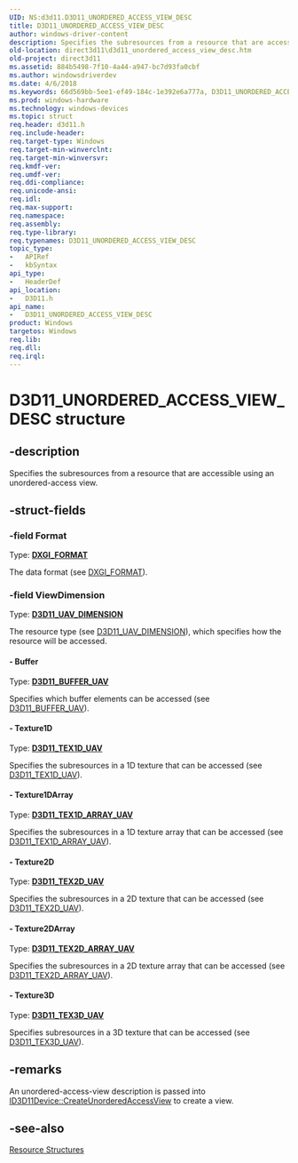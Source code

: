 ```yaml
---
UID: NS:d3d11.D3D11_UNORDERED_ACCESS_VIEW_DESC
title: D3D11_UNORDERED_ACCESS_VIEW_DESC
author: windows-driver-content
description: Specifies the subresources from a resource that are accessible using an unordered-access view.
old-location: direct3d11\d3d11_unordered_access_view_desc.htm
old-project: direct3d11
ms.assetid: 884b5498-7f10-4a44-a947-bc7d93fa0cbf
ms.author: windowsdriverdev
ms.date: 4/6/2018
ms.keywords: 66d569bb-5ee1-ef49-184c-1e392e6a777a, D3D11_UNORDERED_ACCESS_VIEW_DESC, D3D11_UNORDERED_ACCESS_VIEW_DESC structure [Direct3D 11], d3d11/D3D11_UNORDERED_ACCESS_VIEW_DESC, direct3d11.d3d11_unordered_access_view_desc
ms.prod: windows-hardware
ms.technology: windows-devices
ms.topic: struct
req.header: d3d11.h
req.include-header: 
req.target-type: Windows
req.target-min-winverclnt: 
req.target-min-winversvr: 
req.kmdf-ver: 
req.umdf-ver: 
req.ddi-compliance: 
req.unicode-ansi: 
req.idl: 
req.max-support: 
req.namespace: 
req.assembly: 
req.type-library: 
req.typenames: D3D11_UNORDERED_ACCESS_VIEW_DESC
topic_type:
-	APIRef
-	kbSyntax
api_type:
-	HeaderDef
api_location:
-	D3D11.h
api_name:
-	D3D11_UNORDERED_ACCESS_VIEW_DESC
product: Windows
targetos: Windows
req.lib: 
req.dll: 
req.irql: 
---
```


# D3D11_UNORDERED_ACCESS_VIEW_DESC structure


## -description


Specifies the subresources from a resource that are accessible using an unordered-access view.


## -struct-fields




### -field Format

Type: <b><a href="https://msdn.microsoft.com/dce61bc4-4ed5-4e64-84e8-6db88025e5c2">DXGI_FORMAT</a></b>

The data format (see <a href="https://msdn.microsoft.com/dce61bc4-4ed5-4e64-84e8-6db88025e5c2">DXGI_FORMAT</a>).


### -field ViewDimension

Type: <b><a href="https://msdn.microsoft.com/c9a2bcd1-9cfb-4cac-87eb-4747af745fdd">D3D11_UAV_DIMENSION</a></b>

The resource type (see <a href="https://msdn.microsoft.com/c9a2bcd1-9cfb-4cac-87eb-4747af745fdd">D3D11_UAV_DIMENSION</a>), which specifies how the resource will be accessed.


#### - Buffer

Type: <b><a href="https://msdn.microsoft.com/8dcd2281-1875-474e-8c86-a6920ab2b515">D3D11_BUFFER_UAV</a></b>

Specifies which buffer elements can be accessed (see <a href="https://msdn.microsoft.com/8dcd2281-1875-474e-8c86-a6920ab2b515">D3D11_BUFFER_UAV</a>).


#### - Texture1D

Type: <b><a href="https://msdn.microsoft.com/946047de-2b29-4f58-999d-4d4eaa27bb2c">D3D11_TEX1D_UAV</a></b>

Specifies the subresources in a 1D texture that can be accessed (see <a href="https://msdn.microsoft.com/946047de-2b29-4f58-999d-4d4eaa27bb2c">D3D11_TEX1D_UAV</a>).


#### - Texture1DArray

Type: <b><a href="https://msdn.microsoft.com/8a637d5f-b9cb-486b-8f43-4925cee9ccf7">D3D11_TEX1D_ARRAY_UAV</a></b>

Specifies the subresources in a 1D texture array that can be accessed (see <a href="https://msdn.microsoft.com/8a637d5f-b9cb-486b-8f43-4925cee9ccf7">D3D11_TEX1D_ARRAY_UAV</a>).


#### - Texture2D

Type: <b><a href="https://msdn.microsoft.com/2b090290-5250-4c92-9e1d-5e8a33dc2c4d">D3D11_TEX2D_UAV</a></b>

Specifies the subresources in a 2D texture that can be accessed (see <a href="https://msdn.microsoft.com/2b090290-5250-4c92-9e1d-5e8a33dc2c4d">D3D11_TEX2D_UAV</a>).


#### - Texture2DArray

Type: <b><a href="https://msdn.microsoft.com/94f47a6c-538e-484d-ac7d-b6b6a3080370">D3D11_TEX2D_ARRAY_UAV</a></b>

Specifies the subresources in a 2D texture array that can be accessed (see <a href="https://msdn.microsoft.com/94f47a6c-538e-484d-ac7d-b6b6a3080370">D3D11_TEX2D_ARRAY_UAV</a>).


#### - Texture3D

Type: <b><a href="https://msdn.microsoft.com/5668c7be-73d1-4407-ace6-8970d723fc44">D3D11_TEX3D_UAV</a></b>

Specifies subresources in a 3D texture that can be accessed (see <a href="https://msdn.microsoft.com/5668c7be-73d1-4407-ace6-8970d723fc44">D3D11_TEX3D_UAV</a>).


## -remarks



An unordered-access-view description is passed into <a href="https://msdn.microsoft.com/85b85114-4e3f-407e-879c-ef4c120cb3c1">ID3D11Device::CreateUnorderedAccessView</a> to create a view.




## -see-also




<a href="https://msdn.microsoft.com/a29e01ac-8aa1-4a40-ad4d-3b738e129436">Resource Structures</a>
 

 


